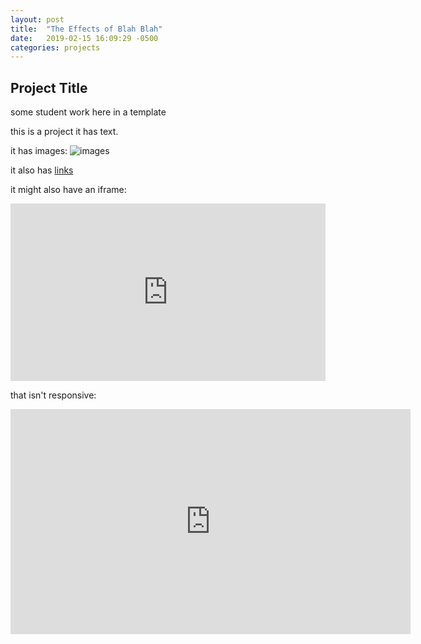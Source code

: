```yaml
---
layout: post
title:  "The Effects of Blah Blah"
date:   2019-02-15 16:09:29 -0500
categories: projects
---
```


## Project Title

some student work here in a template

this is a project it has text.

it has images: ![images](https://images.jacobinmag.com/2017/09/22161050/Bernie_Sanders_by_Gage_Skidmore.jpg)

it also has [links](https://jacobinmag.com/2019/02/bernie-sanders-presidential-primary-democratic-party)

it might also have an iframe:

<div style="padding:56.25% 0 0 0;position:relative;"><iframe src="https://player.vimeo.com/video/290575503?title=0&byline=0&portrait=0" style="position:absolute;top:0;left:0;width:100%;height:100%;" frameborder="0" webkitallowfullscreen mozallowfullscreen allowfullscreen></iframe></div><script src="https://player.vimeo.com/api/player.js"></script>

that isn't responsive:

<iframe src="https://player.vimeo.com/video/290575503?title=0&byline=0&portrait=0" width="640" height="360" frameborder="0" webkitallowfullscreen mozallowfullscreen allowfullscreen></iframe>
